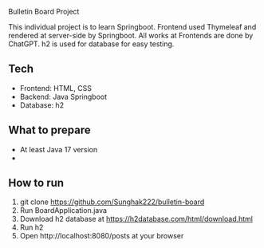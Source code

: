 Bulletin Board Project

This individual project is to learn Springboot. Frontend used Thymeleaf and rendered at server-side by Springboot. All works at Frontends are done by ChatGPT.
h2 is used for database for easy testing.

## Tech
- Frontend: HTML, CSS
- Backend: Java Springboot
- Database: h2
  
## What to prepare
- At least Java 17 version
- 
## How to run
1. git clone https://github.com/Sunghak222/bulletin-board
2. Run BoardApplication.java
3. Download h2 database at https://h2database.com/html/download.html
4. Run h2
5. Open http://localhost:8080/posts at your browser
